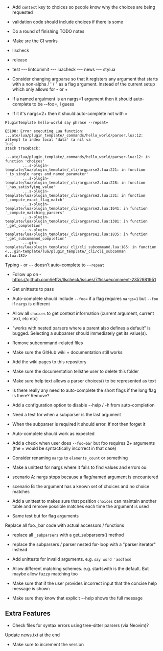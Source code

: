 - Add `context` key to choices so people know why the choices are being requested

- validation code should include choices if there is some
- Do a round of finishing TODO notes

- Make sre the CI works
 - llscheck
 - release
 - test
 --- lintcommit
 --- luacheck
 --- news
 --- stylua

- Consider changing argparse so that it registers any argument that starts with
a non-alpha / ' / " as a flag argument. Instead of the current setup which only
allows for - or +

- If a named arguiment is an nargs=1 argument then it should auto-complete to be --foo=, I guess
 - If it it's nargs=2+ then it should auto-complete not with =

`PluginTemplate hello-world say phrase --repeat=`
```
E5108: Error executing Lua function: ...ate/lua/plugin_template/_commands/hello_world/parser.lua:12: attempt to index local 'data' (a nil va
lue)
stack traceback:
        ...ate/lua/plugin_template/_commands/hello_world/parser.lua:12: in function 'choices'
        ...s-plugin-template/lua/plugin_template/_cli/argparse2.lua:221: in function '_is_single_nargs_and_named_parameter'
        ...s-plugin-template/lua/plugin_template/_cli/argparse2.lua:228: in function '_has_satisfying_value'
        ...s-plugin-template/lua/plugin_template/_cli/argparse2.lua:331: in function '_compute_exact_flag_match'
        ...s-plugin-template/lua/plugin_template/_cli/argparse2.lua:1641: in function '_compute_matching_parsers'
        ...s-plugin-template/lua/plugin_template/_cli/argparse2.lua:1381: in function '_get_completion'
        ...s-plugin-template/lua/plugin_template/_cli/argparse2.lua:1835: in function '_get_subcommand_completion'
        ...gin-template/lua/plugin_template/_cli/cli_subcommand.lua:185: in function <...gin-template/lua/plugin_template/_cli/cli_subcomman
d.lua:182>
```

Typing `-` or `--` doesn't auto-complete to `--repeat`

- Follow up on - https://github.com/jeffzi/llscheck/issues/7#issuecomment-2352981951
- Get unittests to pass

- Auto-complete should include `--foo=` if a flag requires `nargs=1` but `--foo` if `nargs` is different

- Allow all `choices` to get context information (current argument, current text, etc etc)

- "works with nested parsers where a parent also defines a default" is bugged. Selecting a subparser should immediately get its value(s).

- Remove subcommand-related files
 - Make sure the GitHub wiki + documentation still works

- Add the wiki pages to this repository
 - Make sure the documentation tellsthe user to delete this folder

- Make sure help text allows a parser choices() to be represented as text

- Is there really any need to auto-complete the short flags if the long flag is there? Remove?

- Add a configuration option to disable --help / -h from auto-completion

- Need a test for when a subparser is the last argument
 - When the subparser is required it should error. If not then forget it
 - Auto-complete should work as expected
- Add a check when user does `--foo=bar` but foo requires 2+ arguments (the
= would be syntactically incorrect in that case)
- Consider renaming `nargs` to `elements_count` or something

- Make a unittest for nargs where it fails to find values and errors ou
 - scenario A: nargs stops because a flag/named argument is encountered
 - scenario B: the argument has a known set of choices and no choice matches

- Add a unittest to makes sure that position `choices` can maintain another table and remove possible matches each time the argument is used
 - Same test but for flag arguments

Replace all foo._bar code with actual accessors / functions

- replace all `_subparsers` with a get_subparsers() method
- replace the subparsers / parser nested for-loop with a "parser iterator" instead
- Add unittests for invalid arguments. e.g. `say word 'asdfasd`



- Allow different matching schemes. e.g. startswith is the default. But maybe
allow fuzzy matching too

- Make sure that if the user provides incorrect input that the concise help message is shown
 - Make sure they know that explicit --help shows the full message



## Extra Features
- Check files for syntax errors using tree-sitter parsers (via Neovim)?


Update news.txt at the end
 - Make sure to increment the version
